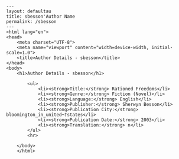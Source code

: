 
    ---
    layout: defaultau
    title: sbesson'Author Name 
    permalink: /sbesson
    ---
    <html lang="en">
    <head>
        <meta charset="UTF-8">
        <meta name="viewport" content="width=device-width, initial-scale=1.0">
        <title>Author Details - sbesson</title>
    </head>
    <body>
        <h1>Author Details - sbesson</h1>
        
            <ul>
                <li><strong>Title:</strong> Rationed Freedoms</li>
                <li><strong>Genre:</strong> Fiction (Novel)</li>
                <li><strong>Language:</strong> English</li>
                <li><strong>Publisher:</strong> Sherwyn Besson</li>
                <li><strong>Publication City:</strong> bloomington_in_united¬†states</li>
                <li><strong>Publication Date:</strong> 2003</li>
                <li><strong>Translation:</strong> n</li>
            </ul>
            <hr>
            
        </body>
        </html>
        